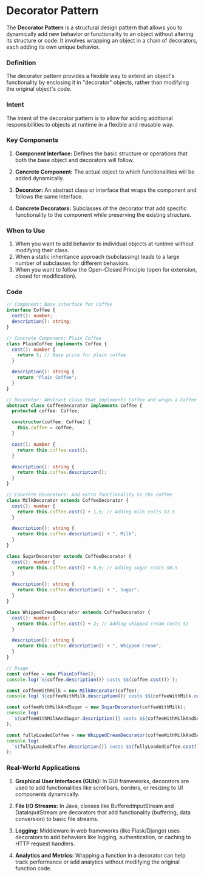 # Decorator Pattern

The **Decorator Pattern** is a structural design pattern that allows you to dynamically add new behavior or functionality to an object without altering its structure or code. It involves wrapping an object in a chain of decorators, each adding its own unique behavior.



### Definition

The decorator pattern provides a flexible way to extend an object's functionality by enclosing it in "decorator" objects, rather than modifying the original object's code.



### Intent

The intent of the decorator pattern is to allow for adding additional responsibilities to objects at runtime in a flexible and reusable way.



### Key Components

1. **Component Interface:** Defines the basic structure or operations that both the base object and decorators will follow.

2. **Concrete Component:** The actual object to which functionalities will be added dynamically.

3. **Decorator:** An abstract class or interface that wraps the component and follows the same interface.

4. **Concrete Decorators:** Subclasses of the decorator that add specific functionality to the component while preserving the existing structure.



### When to Use

1. When you want to add behavior to individual objects at runtime without modifying their class.
2. When a static inheritance approach (subclassing) leads to a large number of subclasses for different behaviors.
3. When you want to follow the Open-Closed Principle (open for extension, closed for modification).



### Code

```ts
// Component: Base interface for Coffee
interface Coffee {
  cost(): number;
  description(): string;
}

// Concrete Component: Plain Coffee
class PlainCoffee implements Coffee {
  cost(): number {
    return 5; // Base price for plain coffee
  }

  description(): string {
    return "Plain Coffee";
  }
}

// Decorator: Abstract class that implements Coffee and wraps a Coffee object
abstract class CoffeeDecorator implements Coffee {
  protected coffee: Coffee;

  constructor(coffee: Coffee) {
    this.coffee = coffee;
  }

  cost(): number {
    return this.coffee.cost();
  }

  description(): string {
    return this.coffee.description();
  }
}

// Concrete Decorators: Add extra functionality to the coffee
class MilkDecorator extends CoffeeDecorator {
  cost(): number {
    return this.coffee.cost() + 1.5; // Adding milk costs $1.5
  }

  description(): string {
    return this.coffee.description() + ", Milk";
  }
}

class SugarDecorator extends CoffeeDecorator {
  cost(): number {
    return this.coffee.cost() + 0.5; // Adding sugar costs $0.5
  }

  description(): string {
    return this.coffee.description() + ", Sugar";
  }
}

class WhippedCreamDecorator extends CoffeeDecorator {
  cost(): number {
    return this.coffee.cost() + 2; // Adding whipped cream costs $2
  }

  description(): string {
    return this.coffee.description() + ", Whipped Cream";
  }
}

// Usage
const coffee = new PlainCoffee();
console.log(`${coffee.description()} costs $${coffee.cost()}`);

const coffeeWithMilk = new MilkDecorator(coffee);
console.log(`${coffeeWithMilk.description()} costs $${coffeeWithMilk.cost()}`);

const coffeeWithMilkAndSugar = new SugarDecorator(coffeeWithMilk);
console.log(
  `${coffeeWithMilkAndSugar.description()} costs $${coffeeWithMilkAndSugar.cost()}`
);

const fullyLoadedCoffee = new WhippedCreamDecorator(coffeeWithMilkAndSugar);
console.log(
  `${fullyLoadedCoffee.description()} costs $${fullyLoadedCoffee.cost()}`
);
```

### Real-World Applications

1. **Graphical User Interfaces (GUIs):** In GUI frameworks, decorators are used to add functionalities like scrollbars, borders, or resizing to UI components dynamically.

2. **File I/O Streams:** In Java, classes like BufferedInputStream and DataInputStream are decorators that add functionality (buffering, data conversion) to basic file streams.

3. **Logging:** Middleware in web frameworks (like Flask/Django) uses decorators to add behaviors like logging, authentication, or caching to HTTP request handlers.

4. **Analytics and Metrics:** Wrapping a function in a decorator can help track performance or add analytics without modifying the original function code.
